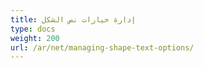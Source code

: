 ```yaml
---
title: إدارة خيارات نص الشكل
type: docs
weight: 200
url: /ar/net/managing-shape-text-options/
---
```

